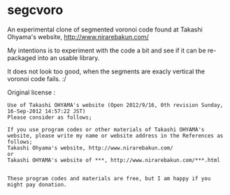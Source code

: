 segcvoro
========

An experimental clone of segmented voronoi code found at Takashi Ohyama's website, http://www.nirarebakun.com/

My intentions is to experiment with the code a bit and see if it can be re-packaged into an usable library.

It does not look too good, when the segments are exacly vertical the voronoi code fails. :/

Original license :

    Use of Takashi OHYAMA's website (Open 2012/9/16, 0th revision Sunday, 16-Sep-2012 14:57:22 JST)
    Please consider as follows;
    
    If you use program codes or other materials of Takashi OHYAMA's website, please write my name or website address in the References as follows;
    Takashi Ohyama's website, http://www.nirarebakun.com/
    or
    Takashi OHYAMA's website of ***, http://www.nirarebakun.com/***.html
    
    
    These program codes and materials are free, but I am happy if you might pay donation. 
